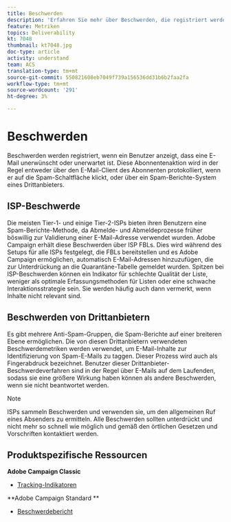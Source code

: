 ```yaml
---
title: Beschwerden
description: 'Erfahren Sie mehr über Beschwerden, die registriert werden, wenn ein Benutzer angibt, dass eine E-Mail unerwünscht oder unerwartet ist. '
feature: Metriken
topics: Deliverability
kt: 7048
thumbnail: kt7048.jpg
doc-type: article
activity: understand
team: ACS
translation-type: tm+mt
source-git-commit: 550821608eb7049f739a156536dd31b6b2faa2fa
workflow-type: tm+mt
source-wordcount: '291'
ht-degree: 3%

---
```



# Beschwerden

Beschwerden werden registriert, wenn ein Benutzer anzeigt, dass eine E-Mail unerwünscht oder unerwartet ist. Diese Abonnentenaktion wird in der Regel entweder über den E-Mail-Client des Abonnenten protokolliert, wenn er auf die Spam-Schaltfläche klickt, oder über ein Spam-Berichte-System eines Drittanbieters.

## ISP-Beschwerde

Die meisten Tier-1- und einige Tier-2-ISPs bieten ihren Benutzern eine Spam-Berichte-Methode, da Abmelde- und Abmeldeprozesse früher böswillig zur Validierung einer E-Mail-Adresse verwendet wurden. Adobe Campaign erhält diese Beschwerden über ISP FBLs. Dies wird während des Setups für alle ISPs festgelegt, die FBLs bereitstellen und es Adobe Campaign ermöglichen, automatisch E-Mail-Adressen hinzuzufügen, die zur Unterdrückung an die Quarantäne-Tabelle gemeldet wurden. Spitzen bei ISP-Beschwerden können ein Indikator für schlechte Qualität der Liste, weniger als optimale Erfassungsmethoden für Listen oder eine schwache Interaktionsstrategie sein. Sie werden häufig auch dann vermerkt, wenn Inhalte nicht relevant sind.

## Beschwerden von Drittanbietern

Es gibt mehrere Anti-Spam-Gruppen, die Spam-Berichte auf einer breiteren Ebene ermöglichen. Die von diesen Drittanbietern verwendeten Beschwerdemetriken werden verwendet, um E-Mail-Inhalte zur Identifizierung von Spam-E-Mails zu taggen. Dieser Prozess wird auch als Fingerabdruck bezeichnet. Benutzer dieser Drittanbieter-Beschwerdeverfahren sind in der Regel über E-Mails auf dem Laufenden, sodass sie eine größere Wirkung haben können als andere Beschwerden, wenn sie nicht beantwortet werden.

>[!NOTE]
>
>ISPs sammeln Beschwerden und verwenden sie, um den allgemeinen Ruf eines Absenders zu ermitteln. Alle Beschwerden sollten unterdrückt und nicht mehr so schnell wie möglich und gemäß den örtlichen Gesetzen und Vorschriften kontaktiert werden.

## Produktspezifische Ressourcen

**Adobe Campaign Classic**

* [Tracking-Indikatoren](https://experienceleague.adobe.com/docs/campaign-classic/using/reporting/reports-on-deliveries/delivery-reports.html#tracking-indicators)

**Adobe Campaign Standard **

* [Beschwerdebericht](https://experienceleague.adobe.com/docs/campaign-standard/using/reporting/list-of-reports/complaints.html#reporting)